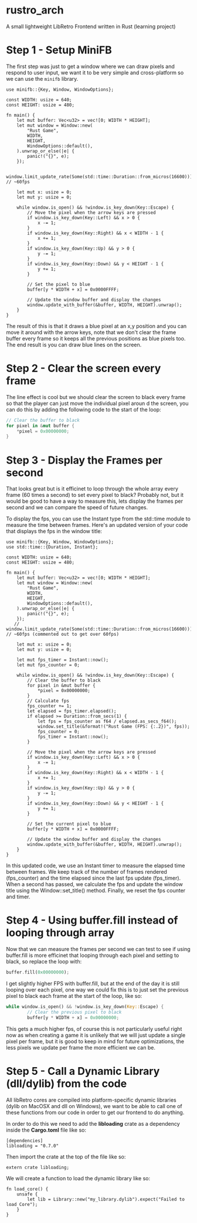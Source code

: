 # rustro_arch
A small lightweight LibRetro Frontend written in Rust (learning project)

# Step 1 - Setup MiniFB
The first step was just to get a window where we can draw pixels and respond to user input, we want it to be very simple and cross-platform so we can use the `minifb` library.

```
use minifb::{Key, Window, WindowOptions};

const WIDTH: usize = 640;
const HEIGHT: usize = 480;

fn main() {
    let mut buffer: Vec<u32> = vec![0; WIDTH * HEIGHT];
    let mut window = Window::new(
        "Rust Game",
        WIDTH,
        HEIGHT,
        WindowOptions::default(),
    ).unwrap_or_else(|e| {
        panic!("{}", e);
    });

    window.limit_update_rate(Some(std::time::Duration::from_micros(16600))); // ~60fps

    let mut x: usize = 0;
    let mut y: usize = 0;

    while window.is_open() && !window.is_key_down(Key::Escape) {
        // Move the pixel when the arrow keys are pressed
        if window.is_key_down(Key::Left) && x > 0 {
            x -= 1;
        }
        if window.is_key_down(Key::Right) && x < WIDTH - 1 {
            x += 1;
        }
        if window.is_key_down(Key::Up) && y > 0 {
            y -= 1;
        }
        if window.is_key_down(Key::Down) && y < HEIGHT - 1 {
            y += 1;
        }

        // Set the pixel to blue
        buffer[y * WIDTH + x] = 0x0000FFFF;

        // Update the window buffer and display the changes
        window.update_with_buffer(&buffer, WIDTH, HEIGHT).unwrap();
    }
}
```

The result of this is that it draws a blue pixel at an x,y position and you can move it around with the arrow keys, note that we don't clear the frame buffer every frame so it keeps all the previous positions as blue pixels too. The end result is you can draw blue lines on the screen.

# Step 2 - Clear the screen every frame
The line effect is cool but we should clear the screen to black every frame so that the player can just move the individual pixel aroun d the screen, you can do this by adding the following code to the start of the loop:
```rust
// Clear the buffer to black
for pixel in &mut buffer {
    *pixel = 0x00000000;
}
```

# Step 3 - Display the Frames per second
That looks great but is it efficinet to loop through the whole array every frame (60 times a second) to set every pixel to black? Probably not, but it would be good to have a way to measure this, lets display the frames per second and we can compare the speed of future changes.

To display the fps, you can use the Instant type from the std::time module to measure the time between frames. Here's an updated version of your code that displays the fps in the window title:

```
use minifb::{Key, Window, WindowOptions};
use std::time::{Duration, Instant};

const WIDTH: usize = 640;
const HEIGHT: usize = 480;

fn main() {
    let mut buffer: Vec<u32> = vec![0; WIDTH * HEIGHT];
    let mut window = Window::new(
        "Rust Game",
        WIDTH,
        HEIGHT,
        WindowOptions::default(),
    ).unwrap_or_else(|e| {
        panic!("{}", e);
    });
   // window.limit_update_rate(Some(std::time::Duration::from_micros(16600))); // ~60fps (commented out to get over 60fps)

    let mut x: usize = 0;
    let mut y: usize = 0;

    let mut fps_timer = Instant::now();
    let mut fps_counter = 0;

    while window.is_open() && !window.is_key_down(Key::Escape) {
        // Clear the buffer to black
        for pixel in &mut buffer {
            *pixel = 0x00000000;
        }
        // Calculate fps
        fps_counter += 1;
        let elapsed = fps_timer.elapsed();
        if elapsed >= Duration::from_secs(1) {
            let fps = fps_counter as f64 / elapsed.as_secs_f64();
            window.set_title(&format!("Rust Game (FPS: {:.2})", fps));
            fps_counter = 0;
            fps_timer = Instant::now();
        }

        // Move the pixel when the arrow keys are pressed
        if window.is_key_down(Key::Left) && x > 0 {
            x -= 1;
        }
        if window.is_key_down(Key::Right) && x < WIDTH - 1 {
            x += 1;
        }
        if window.is_key_down(Key::Up) && y > 0 {
            y -= 1;
        }
        if window.is_key_down(Key::Down) && y < HEIGHT - 1 {
            y += 1;
        }

        // Set the current pixel to blue
        buffer[y * WIDTH + x] = 0x0000FFFF;

        // Update the window buffer and display the changes
        window.update_with_buffer(&buffer, WIDTH, HEIGHT).unwrap();
    }
}
```

In this updated code, we use an Instant timer to measure the elapsed time between frames. We keep track of the number of frames rendered (fps_counter) and the time elapsed since the last fps update (fps_timer). When a second has passed, we calculate the fps and update the window title using the Window::set_title() method. Finally, we reset the fps counter and timer.

# Step 4 - Using buffer.fill instead of looping through array
Now that we can measure the frames per second we can test to see if using buffer.fill is more efficinet that looping through each pixel and setting to black, so replace the loop with:
```rust
buffer.fill(0x00000000);
```

I get slightly higher FPS with buffer.fill, but at the end of the day it is still looping over each pixel, one way we could fix this is to just set the previous pixel to black each frame at the start of the loop, like so:

```rust
while window.is_open() && !window.is_key_down(Key::Escape) {
        // Clear the previous pixel to black
        buffer[y * WIDTH + x] = 0x00000000;
```

This gets a much higher fps, of course this is not particularly useful right now as when creating a game it is unlikely that we will just update a single pixel per frame, but it is good to keep in mind for future optimizations, the less pixels we update per frame the more efficient we can be.

# Step 5 - Call a Dynamic Library (dll/dylib) from the code
All libRetro cores are compiled into platform-specific dynamic libraries (dylib on MacOSX and dll on Windows), we want to be able to call one of these functions from our code in order to get our frontend to do anything.

In order to do this we need to add the **libloading** crate as a dependency inside the **Cargo.toml** file like so:
```
[dependencies]
libloading = "0.7.0"
```

Then import the crate at the top of the file like so:
```
extern crate libloading;
```

We will create a function to load the dynamic library like so:
```
fn load_core() {
    unsafe {
        let lib = Library::new("my_library.dylib").expect("Failed to load Core");
    }
}
```
